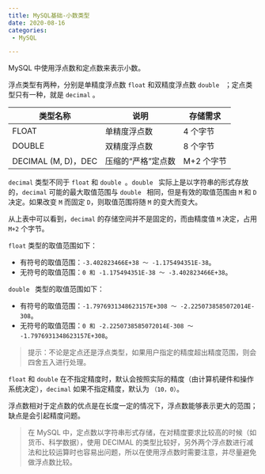 ```yaml
---
title: MySQL基础-小数类型
date: 2020-08-16
categories:
 - MySQL

---
```


MySQL 中使用浮点数和定点数来表示小数。

浮点类型有两种，分别是单精度浮点数 `float` 和双精度浮点数 `double ` ；定点类型只有一种，就是 `decimal` 。

| 类型名称            | 说明               | 存储需求   |
| ------------------- | ------------------ | ---------- |
| FLOAT               | 单精度浮点数       | 4 个字节   |
| DOUBLE              | 双精度浮点数       | 8 个字节   |
| DECIMAL (M, D)，DEC | 压缩的“严格”定点数 | M+2 个字节 |

`decimal` 类型不同于 `float` 和 `double `。`double ` 实际上是以字符串的形式存放的，`decimal` 可能的最大取值范围与 `double ` 相同，但是有效的取值范围由 `M` 和 `D` 决定。如果改变 `M` 而固定 `D`，则取值范围将随 `M` 的变大而变大。

从上表中可以看到，`decimal` 的存储空间并不是固定的，而由精度值 `M` 决定，占用 `M+2` 个字节。

`float` 类型的取值范围如下：

- 有符号的取值范围：`-3.402823466E+38 ～ -1.175494351E-38`。
- 无符号的取值范围：`0 和 -1.175494351E-38 ～ -3.402823466E+38`。

`double ` 类型的取值范围如下：

- 有符号的取值范围：`-1.7976931348623157E+308 ～ -2.2250738585072014E-308`。
- 无符号的取值范围：`0 和 -2.2250738585072014E-308 ～ -1.7976931348623157E+308`。

> 提示：不论是定点还是浮点类型，如果用户指定的精度超出精度范围，则会四舍五入进行处理。

`float` 和 `double` 在不指定精度时，默认会按照实际的精度（由计算机硬件和操作系统决定），`decimal` 如果不指定精度，默认为  `（10，0）`。

浮点数相对于定点数的优点是在长度一定的情况下，浮点数能够表示更大的范围；缺点是会引起精度问题。

> 在 MySQL 中，定点数以字符串形式存储，在对精度要求比较高的时候（如货币、科学数据），使用 DECIMAL 的类型比较好，另外两个浮点数进行减法和比较运算时也容易出问题，所以在使用浮点数时需要注意，并尽量避免做浮点数比较。